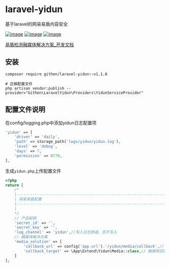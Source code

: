 # laravel-yidun

基于laravel的网易易盾内容安全

[![image](https://img.shields.io/github/stars/jiaoyu-cn/laravel-yidun)](https://github.com/jiaoyu-cn/laravel-yidun/stargazers)
[![image](https://img.shields.io/github/forks/jiaoyu-cn/laravel-yidun)](https://github.com/jiaoyu-cn/laravel-yidun/network/members)
[![image](https://img.shields.io/github/issues/jiaoyu-cn/laravel-yidun)](https://github.com/jiaoyu-cn/laravel-yidun/issues)

[易盾检测融媒体解决方案_开发文档](https://support.dun.163.com/documents/599750646047514624?docId=599758618022715392)
## 安装

```shell
composer require githen/laravel-yidun:~v1.1.0

# 迁移配置文件
php artisan vendor:publish --provider="Githen\LaravelYidun\Providers\YidunServiceProvider"
```

## 配置文件说明

在config/logging.php中添加yidun日志配置项

```php
'yidun' => [
    'driver' => 'daily',
    'path' => storage_path('logs/yidun/yidun.log'),
    'level' => 'debug',
    'days' => 7,
    'permission' => 0770,
],
```        

生成`yidun.php`上传配置文件

```php
<?php
return [
    /*
    |--------------------------------------------------------------------------
    | 网易易盾配置
    |--------------------------------------------------------------------------
    |
    */
    // 产品秘钥
    'secret_id' => '',
    'secret_key' => '',
    'log_channel' => 'yidun',//写入日志频道，空不写入
    // 融媒体解决方案
    'media_solution' => [
        'callback_url' => config('app.url').'/yidun/media/callback',// 融媒体回调地址 未设置或者空，不触发回调
        'callback_target' => \App\Extend\Yidun\Media::class,// 融媒体回调处理类 未设置或者空，不触发
    ]
];
```
